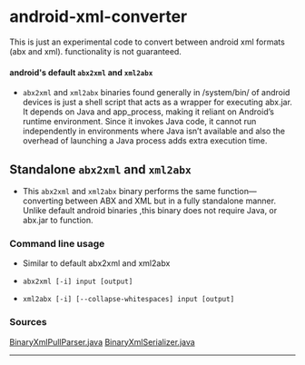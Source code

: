 # android-xml-converter
This is just an experimental code to convert between android xml formats (abx and xml). functionality is not guaranteed.

#### android's default `abx2xml` and `xml2abx`

- `abx2xml` and `xml2abx` binaries found generally in /system/bin/ of android devices is just a shell script that acts as a wrapper for executing abx.jar. It depends on Java and app_process, making it reliant on Android’s runtime environment. Since it invokes Java code, it cannot run independently in environments where Java isn’t available and also the overhead of launching a Java process adds extra execution time.

## Standalone `abx2xml` and `xml2abx`
- This  `abx2xml` and `xml2abx` binary performs the same function—converting between ABX and XML but in a fully standalone manner. Unlike default android binaries ,this binary does not require Java, or abx.jar to function.  


### Command line usage

- Similar to default abx2xml and xml2abx

- `abx2xml [-i] input [output]`

- `xml2abx [-i] [--collapse-whitespaces] input [output]`


### Sources
[BinaryXmlPullParser.java](https://cs.android.com/android/platform/superproject/main/+/main:/frameworks/libs/modules-utils/java/com/android/modules/utils/BinaryXmlPullParser.java)
[BinaryXmlSerializer.java](https://cs.android.com/android/platform/superproject/main/+/main:/frameworks/libs/modules-utils/java/com/android/modules/utils/BinaryXmlSerializer.java)

---

